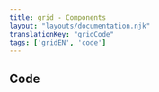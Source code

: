 ```yaml
---
title: grid - Components
layout: "layouts/documentation.njk"
translationKey: "gridCode"
tags: ['gridEN', 'code']
---
```


## Code